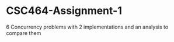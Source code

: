 # CSC464-Assignment-1
6 Concurrency problems with 2 implementations and an analysis to compare them
